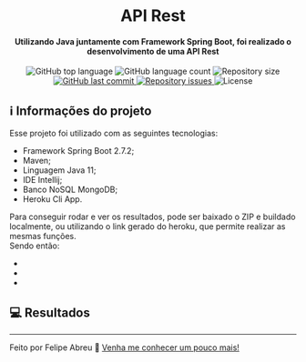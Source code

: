 <h1 align="center">
    API Rest
</h1>

<h4 align="center">
    Utilizando Java juntamente com Framework Spring Boot, foi realizado o desenvolvimento de uma API Rest
</h4>

<p align="center">
    <img alt="GitHub top language" src="https://img.shields.io/github/languages/top/felipe-abreu/assessment-felipe">
    <img alt="GitHub language count" src="https://img.shields.io/github/languages/count/felipe-abreu/assessment-felipe">
    <img alt="Repository size" src="https://img.shields.io/github/repo-size/Felipe-Abreu/assessment-felipe">
    <a href="https://github.com/Felipe-Abreu/assessment-felipe/commits/master">
        <img alt="GitHub last commit" src="https://img.shields.io/github/last-commit/felipe-abreu/assessment-felipe">
    </a>
    <a href="https://github.com/Felipe-Abreu/assessment-felipe/issues">
        <img alt="Repository issues" src="https://img.shields.io/github/issues/Felipe-Abreu/assessment-felipe">
    </a>
    <img alt="License" src="https://img.shields.io/badge/license-MIT-yellowgreen">
</p>

## :information_source: Informações do projeto

Esse projeto foi utilizado com as seguintes tecnologias:

- Framework Spring Boot 2.7.2;
- Maven;
- Linguagem Java 11;
- IDE Intellij;
- Banco NoSQL MongoDB;
- Heroku Cli App.

Para conseguir rodar e ver os resultados, pode ser baixado o ZIP e buildado localmente, ou utilizando o link gerado do heroku, que permite realizar as mesmas funções.
</br>
Sendo então:

- 
- 
- 

## :computer: Resultados



---
Feito por Felipe Abreu :wave: [Venha me conhecer um pouco mais!](https://www.linkedin.com/in/felipe-abreu)
